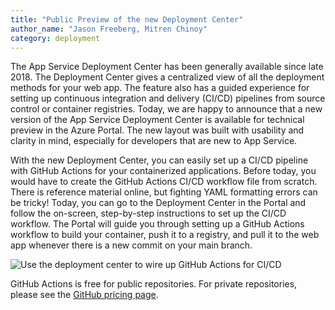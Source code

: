 ```yaml
---
title: "Public Preview of the new Deployment Center"
author_name: "Jason Freeberg, Mitren Chinoy"
category: deployment
---
```


The App Service Deployment Center has been generally available since late 2018. The Deployment Center gives a centralized view of all the deployment methods for your web app. The feature also has a guided experience for setting up continuous integration and delivery (CI/CD) pipelines from source control or container registries. Today, we are happy to announce that a new version of the App Service Deployment Center is available for technical preview in the Azure Portal. The new layout was built with usability and clarity in mind, especially for developers that are new to App Service.

With the new Deployment Center, you can easily set up a CI/CD pipeline with GitHub Actions for your containerized applications. Before today, you would have to create the GitHub Actions CI/CD workflow file from scratch. There is reference material online, but fighting YAML formatting errors can be tricky! Today, you can go to the Deployment Center in the Portal and follow the on-screen, step-by-step instructions to set up the CI/CD workflow. The Portal will guide you through setting up a GitHub Actions workflow to build your container, push it to a registry, and pull it to the web app whenever there is a new commit on your main branch.

![Use the deployment center to wire up GitHub Actions for CI/CD]({{site.baseurl/media/2020/09/deployment-center-code.png}})

GitHub Actions is free for public repositories. For private repositories, please see the [GitHub pricing page](https://github.com/pricing).
